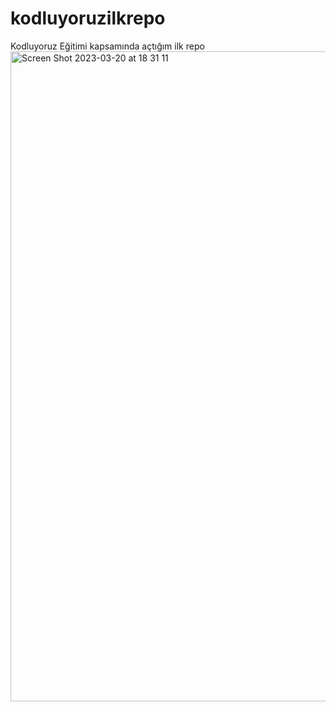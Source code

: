 # kodluyoruzilkrepo
Kodluyoruz Eğitimi kapsamında açtığım ilk repo
<img width="1040" alt="Screen Shot 2023-03-20 at 18 31 11" src="https://user-images.githubusercontent.com/112563989/226389382-3fe1712a-1d1a-4b4d-8a0d-083ac081f9cf.png">
